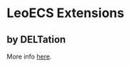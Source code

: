 # LeoECS Extensions

## by DELTation

More info [here](https://github.com/Delt06/leo-ecs-extensions).